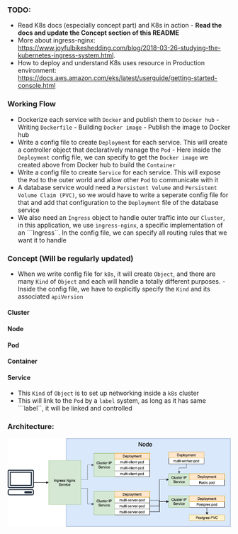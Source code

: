 ### TODO:
- Read K8s docs (especially concept part) and K8s in action
      - **Read the docs and update the Concept section of this README**
- More about ingress-nginx: https://www.joyfulbikeshedding.com/blog/2018-03-26-studying-the-kubernetes-ingress-system.html.  
- How to deploy and understand K8s uses resource in Production environment: https://docs.aws.amazon.com/eks/latest/userguide/getting-started-console.html

### Working Flow
- Dockerize each service with ```Docker``` and publish them to ```Docker hub``` 
      - Writing ```Dockerfile```
      - Building ```Docker image```
      - Publish the image to Docker hub
- Write a config file to create ```Deployment``` for each service. This will create a controller object that declaratively manage the ```Pod```
      - Here inside the ```Deployment``` config file, we can specify to get the ```Docker image``` we created above from Docker hub to build the ```Container``` 
- Write a config file to create ```Service``` for each service. This will expose the ```Pod``` to the outer world and allow other ```Pod``` to communicate with it 
- A database service would need a ```Persistent Volume``` and ```Persistent Volume Claim (PVC)```, so we would have to write a seperate config file for that and add that configuration to the ```Deployment``` file of the database service
- We also need an ```Ingress``` object to handle outer traffic into our ```Cluster```, in this application, we use ```ingress-nginx```, a specific implementation of an ```Ingress``. In the config file, we can specify all routing rules that we want it to handle

### Concept (Will be regularly updated)
- When we write config file for ```k8s```, it will create ```Object```, and there are many ```Kind``` of ```Object``` and each will handle a totally different purposes.
      - Inside the config file, we have to explicitly specify the ```Kind``` and its associated ```apiVersion```

#### Cluster

#### Node

#### Pod

#### Container

#### Service
- This ```Kind``` of ```Object``` is to set up networking inside a ```k8s``` cluster
- This will link to the ```Pod``` by a ```label``` system, as long as it has same ```label``, it will be linked and controlled


### Architecture:
<img src="misc/K8s local architecture.png" width="700">
